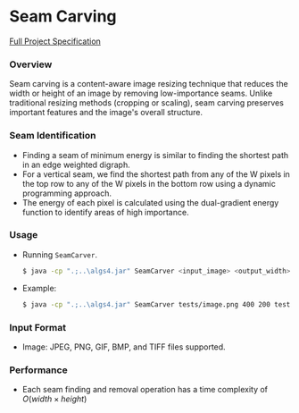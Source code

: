 # Seam Carving

[Full Project Specification](https://coursera.cs.princeton.edu/algs4/assignments/seam/specification.php)

### Overview
Seam carving is a content-aware image resizing technique that reduces the width or height of an image by removing low-importance seams. Unlike traditional resizing methods (cropping or scaling), seam carving preserves important features and the image's overall structure.

### Seam Identification
- Finding a seam of minimum energy is similar to finding the shortest path in an edge weighted digraph.
- For a vertical seam, we find the shortest path from any of the W pixels in the top row to any of the W pixels in the bottom row using a dynamic programming approach.
- The energy of each pixel is calculated using the dual-gradient energy function to identify areas of high importance.

### Usage
- Running `SeamCarver`.
    ```bash
    $ java -cp ".;..\algs4.jar" SeamCarver <input_image> <output_width> <output_height> <output_file>
    ```
- Example:
    ```bash
    $ java -cp ".;..\algs4.jar" SeamCarver tests/image.png 400 200 tests/edited.png
    ```

### Input Format
- Image: JPEG, PNG, GIF, BMP, and TIFF files supported.

### Performance
- Each seam finding and removal operation has a time complexity of $O(width \times height)$